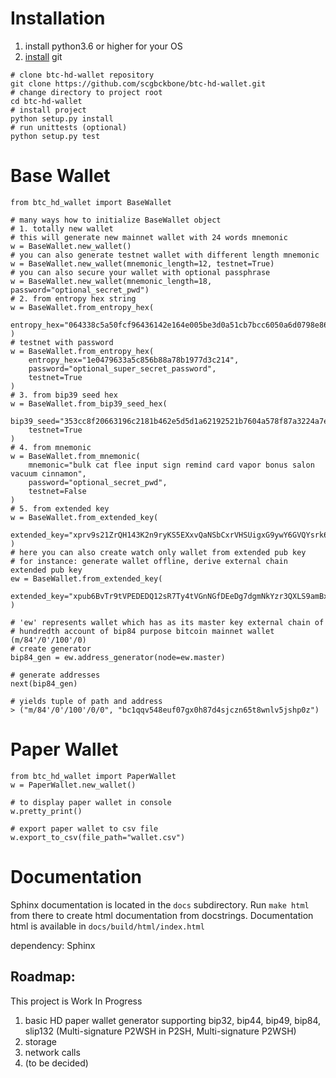 # Installation
1. install python3.6 or higher for your OS
2. [install](https://www.linode.com/docs/development/version-control/how-to-install-git-on-linux-mac-and-windows/) git 
```shell script
# clone btc-hd-wallet repository
git clone https://github.com/scgbckbone/btc-hd-wallet.git
# change directory to project root
cd btc-hd-wallet
# install project
python setup.py install
# run unittests (optional)
python setup.py test
```

# Base Wallet
```python3
from btc_hd_wallet import BaseWallet

# many ways how to initialize BaseWallet object
# 1. totally new wallet
# this will generate new mainnet wallet with 24 words mnemonic
w = BaseWallet.new_wallet()
# you can also generate testnet wallet with different length mnemonic
w = BaseWallet.new_wallet(mnemonic_length=12, testnet=True)
# you can also secure your wallet with optional passphrase
w = BaseWallet.new_wallet(mnemonic_length=18, password="optional_secret_pwd")
# 2. from entropy hex string 
w = BaseWallet.from_entropy_hex(
    entropy_hex="064338c5a50fcf96436142e164e005be3d0a51cb7bcc6050a6d0798e863c5b44"
)
# testnet with password
w = BaseWallet.from_entropy_hex(
    entropy_hex="1e0479633a5c856b88a78b1977d3c214",
    password="optional_super_secret_password",
    testnet=True
)
# 3. from bip39 seed hex
w = BaseWallet.from_bip39_seed_hex(
    bip39_seed="353cc8f20663196c2181b462e5d5d1a62192521b7604a578f87a3224a7ea9df91925c7e5b399094d996a2951acb1a95eba44b8293a5218bb6d964ba1def5f501",
    testnet=True
)
# 4. from mnemonic
w = BaseWallet.from_mnemonic(
    mnemonic="bulk cat flee input sign remind card vapor bonus salon vacuum cinnamon",
    password="optional_secret_pwd",
    testnet=False
)
# 5. from extended key
w = BaseWallet.from_extended_key(
    extended_key="xprv9s21ZrQH143K2n9ryKS5EXxvQaNSbCxrVHSUigxG9ywY6GVQYsrk6n8e9j6m9z9LvBULFnSyjcLFxbG6WtXoeYRF19f1FY23nni39XSLPWm"
)
# here you can also create watch only wallet from extended pub key
# for instance: generate wallet offline, derive external chain extended pub key
ew = BaseWallet.from_extended_key(
    extended_key="xpub6BvTr9tVPEDEDQ12sR7Ty4tVGnNGfDEeDg7dgmNkYzr3QXLS9amBxYHWRBbCJ2uD1RpVXZNkqXji2u3YE1bKxR7g6TUpxxB7C3Cx76i6wHL"
)

# 'ew' represents wallet which has as its master key external chain of 
# hundredth account of bip84 purpose bitcoin mainnet wallet (m/84'/0'/100'/0) 
# create generator
bip84_gen = ew.address_generator(node=ew.master)

# generate addresses
next(bip84_gen)

# yields tuple of path and address 
> ("m/84'/0'/100'/0/0", "bc1qqv548euf07gx0h87d4sjczn65t8wnlv5jshp0z")
```

# Paper Wallet
```python3
from btc_hd_wallet import PaperWallet
w = PaperWallet.new_wallet()

# to display paper wallet in console
w.pretty_print()

# export paper wallet to csv file
w.export_to_csv(file_path="wallet.csv")
```

# Documentation
Sphinx documentation is located in the `docs` subdirectory. 
Run `make html` from there to create html documentation from docstrings.
Documentation html is available in `docs/build/html/index.html`

dependency: Sphinx

## Roadmap:
This project is Work In Progress
1. basic HD paper wallet generator supporting bip32, bip44, bip49, bip84, slip132 (Multi-signature P2WSH in P2SH, Multi-signature P2WSH)
2. storage
3. network calls 
4. (to be decided)
